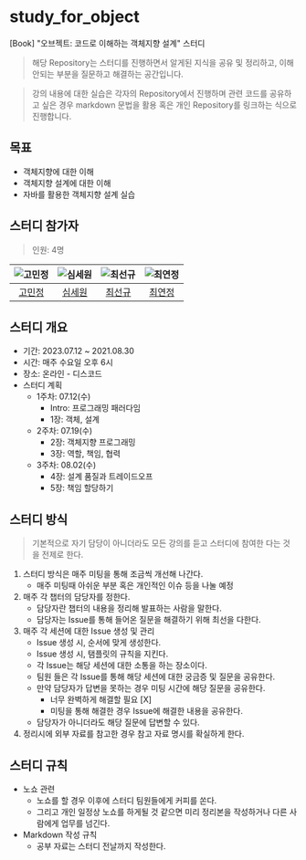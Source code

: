 # study_for_object
[Book] "오브젝트: 코드로 이해하는 객체지향 설계" 스터디

> 해당 Repository는 스터디를 진행하면서 알게된 지식을 공유 및 정리하고,
> 이해 안되는 부분을 질문하고 해결하는 공간입니다.

> 강의 내용에 대한 실습은 각자의 Repository에서 진행하며 관련 코드를
> 공유하고 싶은 경우 markdown 문법을 활용 혹은 개인 Repository를 링크하는 식으로 진행합니다.

## 목표

- 객체지향에 대한 이해
- 객체지향 설계에 대한 이해
- 자바를 활용한 객체지향 설계 실습

## 스터디 참가자

> 인원: 4명

<center>

|![고민정](https://avatars.githubusercontent.com/u/112948730?v=4)| ![심세원](https://avatars.githubusercontent.com/u/105415118?v=4)| ![최선규](https://avatars.githubusercontent.com/u/98688494?v=4)| ![최연정](https://avatars.githubusercontent.com/u/138666224?v=4)|
|:---:|:---:|:---:|:---:|
|[고민정](https://github.com/rhalswjd)|[심세원](https://github.com/ShimFFF)|[최선규](https://github.com/luke0408)|[최연정](https://github.com/yeonjeonchoi)|

</center>

## 스터디 개요

- 기간: 2023.07.12 ~ 2021.08.30
- 시간: 매주 수요일 오후 6시
- 장소: 온라인 - 디스코드
- 스터디 계획
  - 1주차: 07.12(수)
    - Intro: 프로그래밍 패러다임
    - 1장: 객체, 설계
  - 2주차: 07.19(수)
    - 2장: 객체지향 프로그래밍
    - 3장: 역할, 책임, 협력
  - 3주차: 08.02(수)
    - 4장: 설계 품질과 트레이드오프
    - 5장: 책임 할당하기

## 스터디 방식

> 기본적으로 자기 담당이 아니더라도 모든 강의를 듣고 스터디에 참여한 다는 것을 전제로 한다.

1. 스터디 방식은 매주 미팅을 통해 조금씩 개선해 나간다.
    - 매주 미팅때 아쉬운 부분 혹은 개인적인 이슈 등을 나눌 예정
2. 매주 각 챕터의 담당자를 정한다.
    - 담당자란 챕터의 내용을 정리해 발표하는 사람을 말한다.
    - 담당자는 Issue를 통해 들어온 질문을 해결하기 위해 최선을 다한다.
3. 매주 각 세션에 대한 Issue 생성 및 관리
    - Issue 생성 시, 순서에 맞게 생성한다.
    - Issue 생성 시, 탬플릿의 규칙을 지킨다.
    - 각 Issue는 해당 세션에 대한 소통을 하는 장소이다.
    - 팀원 들은 각 Issue를 통해 해당 세션에 대한 궁금증 및 질문을 공유한다.
    - 만약 담당자가 답변을 못하는 경우 미팅 시간에 해당 질문을 공유한다.
      - 너무 완벽하게 해결할 필요 [X]
      - 미팅을 통해 해결한 경우 Issue에 해결한 내용을 공유한다.
    - 담당자가 아니더라도 해당 질문에 답변할 수 있다.
4. 정리시에 외부 자료를 참고한 경우 참고 자료 명시를 확실하게 한다.

## 스터디 규칙
- 노쇼 관련
  - 노쇼를 할 경우 이후에 스터디 팀원들에게 커피를 쏜다.
  - 그리고 개인 일정상 노쇼를 하게될 것 같으면 미리 정리본을 작성하거나 다른 사람에게 업무를 넘긴다.
- Markdown 작성 규칙
  - 공부 자료는 스터디 전날까지 작성한다.
